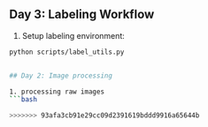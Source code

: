 ## Day 3: Labeling Workflow

1. Setup labeling environment:
```bash
python scripts/label_utils.py


## Day 2: Image processing

1. processing raw images
```bash

>>>>>>> 93afa3cb91e29cc09d2391619bddd9916a65644b
